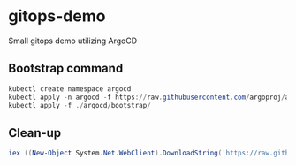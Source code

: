# gitops-demo
Small gitops demo utilizing ArgoCD

## Bootstrap command
```powershell
kubectl create namespace argocd
kubectl apply -n argocd -f https://raw.githubusercontent.com/argoproj/argo-cd/stable/manifests/install.yaml
kubectl apply -f ./argocd/bootstrap/
```

## Clean-up
```powershell
iex ((New-Object System.Net.WebClient).DownloadString('https://raw.githubusercontent.com/Go2Engle/gitops-demo/main/scripts/cleanup.ps1'))
```